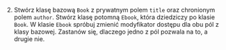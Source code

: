 2.  Stwórz klasę bazową `Book` z prywatnym polem `title` oraz chronionym polem `author`. Stwórz klasę potomną `Ebook`, która dziedziczy po klasie `Book`. W klasie `Ebook` spróbuj zmienić modyfikator dostępu dla obu pól z klasy bazowej. Zastanów się, dlaczego jedno z pól pozwala na to, a drugie nie.
